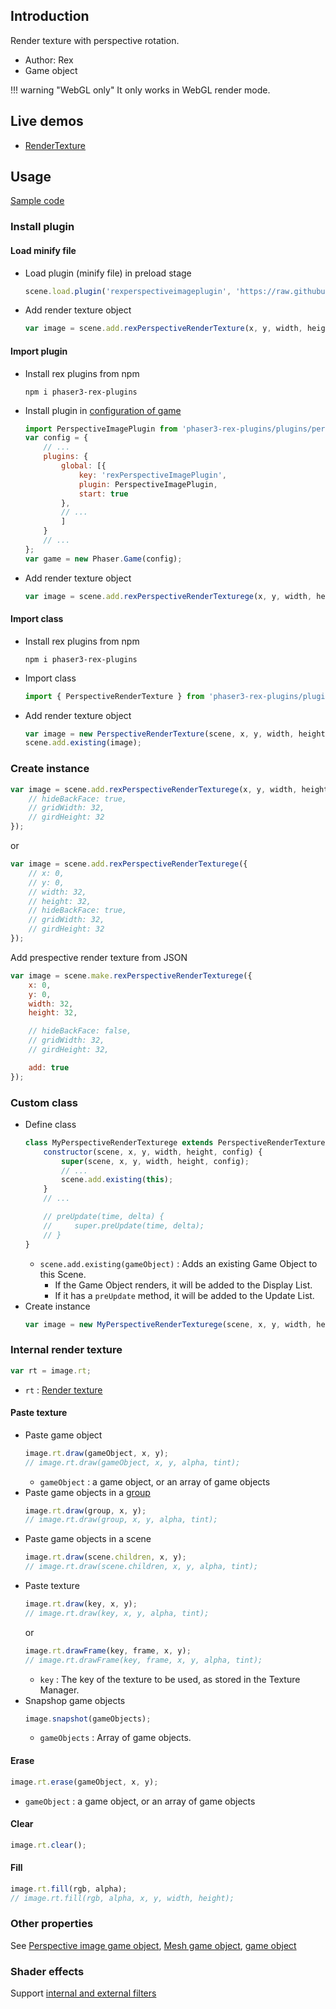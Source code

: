 ## Introduction

Render texture with perspective rotation.

- Author: Rex
- Game object

!!! warning "WebGL only"
    It only works in WebGL render mode.

## Live demos

- [RenderTexture](https://codepen.io/rexrainbow/pen/ExvzZBJ)

## Usage

[Sample code](https://github.com/rexrainbow/phaser3-rex-notes/tree/master/examples/perspective-render-texture)

### Install plugin

#### Load minify file

- Load plugin (minify file) in preload stage
    ```javascript
    scene.load.plugin('rexperspectiveimageplugin', 'https://raw.githubusercontent.com/rexrainbow/phaser3-rex-notes/master/dist/rexperspectiveimageplugin.min.js', true);
    ```
- Add render texture object
    ```javascript
    var image = scene.add.rexPerspectiveRenderTexture(x, y, width, height, config);
    ```

#### Import plugin

- Install rex plugins from npm
    ```
    npm i phaser3-rex-plugins
    ```
- Install plugin in [configuration of game](game.md#configuration)
    ```javascript
    import PerspectiveImagePlugin from 'phaser3-rex-plugins/plugins/perspectiveimage-plugin.js';
    var config = {
        // ...
        plugins: {
            global: [{
                key: 'rexPerspectiveImagePlugin',
                plugin: PerspectiveImagePlugin,
                start: true
            },
            // ...
            ]
        }
        // ...
    };
    var game = new Phaser.Game(config);
    ```
- Add render texture object
    ```javascript
    var image = scene.add.rexPerspectiveRenderTexturege(x, y, width, height, config);
    ```

#### Import class

- Install rex plugins from npm
    ```
    npm i phaser3-rex-plugins
    ```
- Import class
    ```javascript
    import { PerspectiveRenderTexture } from 'phaser3-rex-plugins/plugins/perspectiveimage.js';
    ```
- Add render texture object
    ```javascript
    var image = new PerspectiveRenderTexture(scene, x, y, width, height, config);
    scene.add.existing(image);
    ```

### Create instance

```javascript
var image = scene.add.rexPerspectiveRenderTexturege(x, y, width, height, {
    // hideBackFace: true,
    // gridWidth: 32,
    // girdHeight: 32
});
```

or

```javascript
var image = scene.add.rexPerspectiveRenderTexturege({
    // x: 0,
    // y: 0,
    // width: 32,
    // height: 32,
    // hideBackFace: true,
    // gridWidth: 32,
    // girdHeight: 32
});
```

Add prespective render texture from JSON

```javascript
var image = scene.make.rexPerspectiveRenderTexturege({
    x: 0,
    y: 0,    
    width: 32,
    height: 32,

    // hideBackFace: false,
    // gridWidth: 32,
    // girdHeight: 32,

    add: true
});
```

### Custom class

- Define class
    ```javascript
    class MyPerspectiveRenderTexturege extends PerspectiveRenderTexturege {
        constructor(scene, x, y, width, height, config) {
            super(scene, x, y, width, height, config);
            // ...
            scene.add.existing(this);
        }
        // ...

        // preUpdate(time, delta) {
        //     super.preUpdate(time, delta);
        // }
    }
    ```
    - `scene.add.existing(gameObject)` : Adds an existing Game Object to this Scene.
        - If the Game Object renders, it will be added to the Display List.
        - If it has a `preUpdate` method, it will be added to the Update List.
- Create instance
    ```javascript
    var image = new MyPerspectiveRenderTexturege(scene, x, y, width, height, config);
    ```

### Internal render texture

```javascript
var rt = image.rt;
```

- `rt` : [Render texture](rendertexture.md)

#### Paste texture

- Paste game object
    ```javascript
    image.rt.draw(gameObject, x, y);
    // image.rt.draw(gameObject, x, y, alpha, tint);
    ```
   - `gameObject` : a game object, or an array of game objects
- Paste game objects in a [group](group.md)
    ```javascript
    image.rt.draw(group, x, y);
    // image.rt.draw(group, x, y, alpha, tint);
    ```
- Paste game objects in a scene
    ```javascript
    image.rt.draw(scene.children, x, y);
    // image.rt.draw(scene.children, x, y, alpha, tint);
    ```
- Paste texture
    ```javascript
    image.rt.draw(key, x, y);
    // image.rt.draw(key, x, y, alpha, tint);
    ```
    or
    ```javascript
    image.rt.drawFrame(key, frame, x, y);
    // image.rt.drawFrame(key, frame, x, y, alpha, tint);
    ```
    - `key` : The key of the texture to be used, as stored in the Texture Manager.
- Snapshop game objects
    ```javascript
    image.snapshot(gameObjects);
    ```
    - `gameObjects` : Array of game objects.

#### Erase

```javascript
image.rt.erase(gameObject, x, y);
```

- `gameObject` : a game object, or an array of game objects

#### Clear

```javascript
image.rt.clear();
```

#### Fill

```javascript
image.rt.fill(rgb, alpha);
// image.rt.fill(rgb, alpha, x, y, width, height);
```

### Other properties

See [Perspective image game object](perspective-image.md), [Mesh game object](mesh.md), [game object](gameobject.md)

### Shader effects

Support [internal and external filters](shader-builtin.md)

